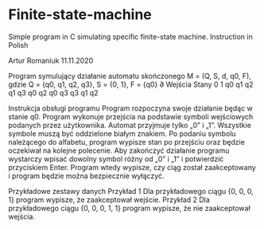 # Finite-state-machine
Simple program in C simulating specific finite-state machine.
Instruction in Polish

Artur Romaniuk	11.11.2020

Program symulujący działanie automatu skończonego M = (Q, S, d, q0, F), gdzie Q = {q0, q1, q2, q3}, S = {0, 1}, F = {q0}
∂	Wejścia
Stany	0	1
q0	q1	q2
q1	q3	q0
q2	q0	q3
q3	q1	q2

Instrukcja obsługi programu
Program rozpoczyna swoje działanie będąc w stanie q0. Program wykonuje przejścia na podstawie symboli wejściowych podanych przez użytkownika. Automat przyjmuje tylko „0” i „1”. Wszystkie symbole muszą być oddzielone białym znakiem. Po podaniu symbolu należącego do alfabetu, program wypisze stan po przejściu oraz będzie oczekiwał na kolejne polecenie. Aby zakończyć działanie programu wystarczy wpisać dowolny symbol różny od „0” i „1” i potwierdzić przyciskiem Enter. Program wtedy wypisze, czy ciąg został zaakceptowany i program będzie można bezpiecznie wyłączyć.

Przykładowe zestawy danych
Przykład 1
Dla przykładowego ciągu {0, 0, 0, 1} program wypisze, że zaakceptował wejście.
Przykład 2
Dla przykładowego ciągu {0, 0, 0, 1, 1} program wypisze, że nie zaakceptował wejścia.

